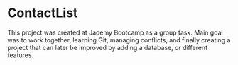 # ContactList
This project was created at Jademy Bootcamp as a group task. Main goal was to work together, learning Git, managing conflicts, and finally creating a project that can later be improved by adding a database, or different features.
